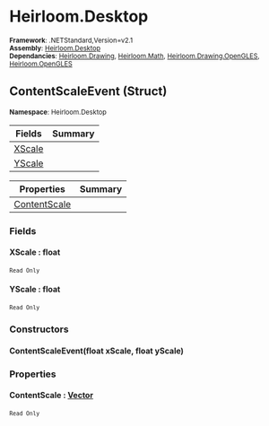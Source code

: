 # Heirloom.Desktop

<small>**Framework**: .NETStandard,Version=v2.1</small>  
<small>**Assembly**: [Heirloom.Desktop](../heirloom.desktop/heirloom.desktop.md)</small>  
<small>**Dependancies**: [Heirloom.Drawing](../Heirloom.Drawing/Heirloom.Drawing.md), [Heirloom.Math](../Heirloom.Math/Heirloom.Math.md), [Heirloom.Drawing.OpenGLES](../Heirloom.Drawing.OpenGLES/Heirloom.Drawing.OpenGLES.md), [Heirloom.OpenGLES](../Heirloom.OpenGLES/Heirloom.OpenGLES.md)</small>  

## ContentScaleEvent (Struct)
<small>**Namespace**: Heirloom.Desktop</sub></small>  

| Fields | Summary |
|-------|---------|
| [XScale](#XSCD13B79AC) |  |
| [YScale](#YSCD13B5C6D) |  |

| Properties | Summary |
|------------|---------|
| [ContentScale](#CON84D7B879) |  |

### Fields

#### <a name="XSCD13B79AC"></a>XScale : float
<small>`Read Only`</small>

#### <a name="YSCD13B5C6D"></a>YScale : float
<small>`Read Only`</small>

### Constructors

#### ContentScaleEvent(float xScale, float yScale)

### Properties

#### <a name="CON84D7B879"></a>ContentScale : [Vector](../heirloom.math/heirloom.math.vector.md)

<small>`Read Only`</small>

